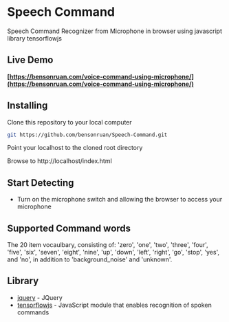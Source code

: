 # Speech Command
  Speech Command Recognizer from Microphone in browser using javascript library tensorflowjs
  
## Live Demo
**[https://bensonruan.com/voice-command-using-microphone/](https://bensonruan.com/voice-command-using-microphone/)**

## Installing
Clone this repository to your local computer
``` bash
git https://github.com/bensonruan/Speech-Command.git
```
Point your localhost to the cloned root directory

Browse to http://localhost/index.html 


## Start Detecting
* Turn on the microphone switch and allowing the browser to access your microphone 

## Supported Command words
The 20 item vocaulbary, consisting of: 'zero', 'one', 'two', 'three', 'four', 'five', 'six', 'seven', 'eight', 'nine', 'up', 'down', 'left', 'right', 'go', 'stop', 'yes', and 'no', in addition to 'background_noise' and 'unknown'.

## Library
* [jquery](https://code.jquery.com/jquery-3.3.1.min.js) - JQuery
* [tensorflowjs](https://github.com/tensorflow/tfjs-models/tree/master/speech-commands) - JavaScript module that enables recognition of spoken commands
